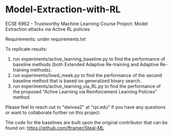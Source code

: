 # Model-Extraction-with-RL
ECSE 6962 - Trustworthy Machine Learning Course Project: Model Extraction attacks via Active RL policies

Requirements: under requirements.txt

To replicate results: 
  1. run experiments/active_learning_baseline.py to find the performance of baseline methods (both Extended Adaptive Re-training and Adaptive Re-training methods).
  2. run experiments/lowd_meek.py to find the performance of the second baseline method that is based on generalized binary search.
  3. run experiments/active_learning_via_RL.py to find the performance of the proposed "Active Learning via Reinforcement Learning Policies" method.

Please feel to reach out to "dwivea2" at "rpi.edu" if you have any questions or want to collaborate further on this project.

The code for the baselines are built upon the original contributor that can be found on: https://github.com/ftramer/Steal-ML
